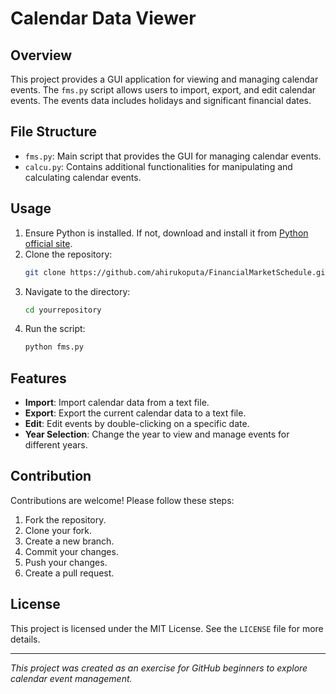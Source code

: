 # Calendar Data Viewer

## Overview
This project provides a GUI application for viewing and managing calendar events. The `fms.py` script allows users to import, export, and edit calendar events. The events data includes holidays and significant financial dates.

## File Structure
- `fms.py`: Main script that provides the GUI for managing calendar events.
- `calcu.py`: Contains additional functionalities for manipulating and calculating calendar events.

## Usage
1. Ensure Python is installed. If not, download and install it from [Python official site](https://www.python.org/).
2. Clone the repository:
    ```bash
    git clone https://github.com/ahirukoputa/FinancialMarketSchedule.git
    ```
3. Navigate to the directory:
    ```bash
    cd yourrepository
    ```
4. Run the script:
    ```bash
    python fms.py
    ```

## Features
- **Import**: Import calendar data from a text file.
- **Export**: Export the current calendar data to a text file.
- **Edit**: Edit events by double-clicking on a specific date.
- **Year Selection**: Change the year to view and manage events for different years.

## Contribution
Contributions are welcome! Please follow these steps:
1. Fork the repository.
2. Clone your fork.
3. Create a new branch.
4. Commit your changes.
5. Push your changes.
6. Create a pull request.

## License
This project is licensed under the MIT License. See the `LICENSE` file for more details.

---

*This project was created as an exercise for GitHub beginners to explore calendar event management.*

